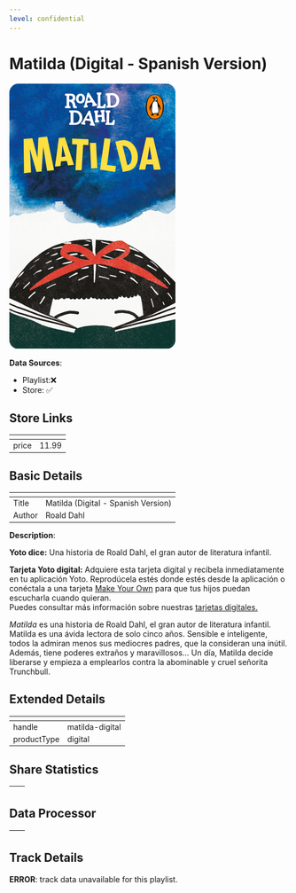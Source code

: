 ```yaml
---
level: confidential
---
```

# Matilda (Digital - Spanish Version)

![card_[3bsm4].png](../../img/cards/card_[3bsm4].png)

**Data Sources**: 

- Playlist:❌
- Store: ✅


## Store Links

| <!-- --> | <!-- --> |
| - | - |
| price | 11.99 |


## Basic Details

| <!-- --> | <!-- --> |
| - | - |
| Title | Matilda (Digital - Spanish Version) |
| Author | Roald Dahl |

**Description**:

**Yoto dice:** Una historia de Roald Dahl, el gran autor de literatura infantil.

**Tarjeta Yoto digital:** Adquiere esta tarjeta digital y recíbela inmediatamente en tu aplicación Yoto. Reprodúcela estés donde estés desde la aplicación o conéctala a una tarjeta [Make Your Own](https://admin.shopify.com/pages/myo) para que tus hijos puedan escucharla cuando quieran.  
Puedes consultar más información sobre nuestras [tarjetas digitales.](/blogs/yoto-journal/what-are-digital-yoto-cards)  
  
_Matilda_ es una historia de Roald Dahl, el gran autor de literatura infantil. Matilda es una ávida lectora de solo cinco años. Sensible e inteligente, todos la admiran menos sus mediocres padres, que la consideran una inútil. Además, tiene poderes extraños y maravillosos... Un día, Matilda decide liberarse y empieza a emplearlos contra la abominable y cruel señorita Trunchbull.


## Extended Details

| <!-- --> | <!-- --> |
| - | - |
| handle | matilda-digital |
| productType | digital |


## Share Statistics

| <!-- --> | <!-- --> |
| - | - |


## Data Processor

| <!-- --> | <!-- --> |
| - | - |


## Track Details

**ERROR**: track data unavailable for this playlist.
